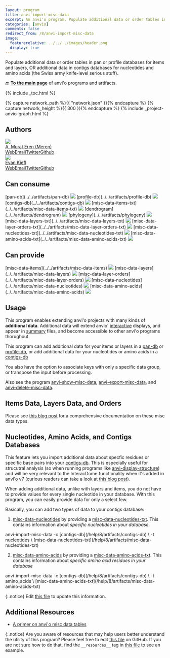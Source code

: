 ```yaml
---
layout: program
title: anvi-import-misc-data
excerpt: An anvi'o program. Populate additional data or order tables in pan or profile databases for items and layers, OR additional data in contigs databases for nucleotides and amino acids (the Swiss army knife-level serious stuff).
categories: [anvio]
comments: false
redirect_from: /8/anvi-import-misc-data
image:
  featurerelative: ../../../images/header.png
  display: true
---
```


Populate additional data or order tables in pan or profile databases for items and layers, OR additional data in contigs databases for nucleotides and amino acids (the Swiss army knife-level serious stuff).

🔙 **[To the main page](../../)** of anvi'o programs and artifacts.


{% include _toc.html %}
<div id="svg" class="subnetwork"></div>
{% capture network_path %}{{ "network.json" }}{% endcapture %}
{% capture network_height %}{{ 300 }}{% endcapture %}
{% include _project-anvio-graph.html %}


## Authors

<div class="anvio-person"><div class="anvio-person-info"><div class="anvio-person-photo"><img class="anvio-person-photo-img" src="../../images/authors/meren.jpg" /></div><div class="anvio-person-info-box"><a href="/people/meren" target="_blank"><span class="anvio-person-name">A. Murat Eren (Meren)</span></a><div class="anvio-person-social-box"><a href="http://merenlab.org" class="person-social" target="_blank"><i class="fa fa-fw fa-home"></i>Web</a><a href="mailto:a.murat.eren@gmail.com" class="person-social" target="_blank"><i class="fa fa-fw fa-envelope-square"></i>Email</a><a href="http://twitter.com/merenbey" class="person-social" target="_blank"><i class="fa fa-fw fa-twitter-square"></i>Twitter</a><a href="http://github.com/meren" class="person-social" target="_blank"><i class="fa fa-fw fa-github"></i>Github</a></div></div></div></div>

<div class="anvio-person"><div class="anvio-person-info"><div class="anvio-person-photo"><img class="anvio-person-photo-img" src="../../images/authors/ekiefl.jpg" /></div><div class="anvio-person-info-box"><a href="/people/ekiefl" target="_blank"><span class="anvio-person-name">Evan Kiefl</span></a><div class="anvio-person-social-box"><a href="http://ekiefl.github.io" class="person-social" target="_blank"><i class="fa fa-fw fa-home"></i>Web</a><a href="mailto:kiefl.evan@gmail.com" class="person-social" target="_blank"><i class="fa fa-fw fa-envelope-square"></i>Email</a><a href="http://twitter.com/evankiefl" class="person-social" target="_blank"><i class="fa fa-fw fa-twitter-square"></i>Twitter</a><a href="http://github.com/ekiefl" class="person-social" target="_blank"><i class="fa fa-fw fa-github"></i>Github</a></div></div></div></div>



## Can consume


<p style="text-align: left" markdown="1"><span class="artifact-r">[pan-db](../../artifacts/pan-db) <img src="../../images/icons/DB.png" class="artifact-icon-mini" /></span> <span class="artifact-r">[profile-db](../../artifacts/profile-db) <img src="../../images/icons/DB.png" class="artifact-icon-mini" /></span> <span class="artifact-r">[contigs-db](../../artifacts/contigs-db) <img src="../../images/icons/DB.png" class="artifact-icon-mini" /></span> <span class="artifact-r">[misc-data-items-txt](../../artifacts/misc-data-items-txt) <img src="../../images/icons/TXT.png" class="artifact-icon-mini" /></span> <span class="artifact-r">[dendrogram](../../artifacts/dendrogram) <img src="../../images/icons/NEWICK.png" class="artifact-icon-mini" /></span> <span class="artifact-r">[phylogeny](../../artifacts/phylogeny) <img src="../../images/icons/NEWICK.png" class="artifact-icon-mini" /></span> <span class="artifact-r">[misc-data-layers-txt](../../artifacts/misc-data-layers-txt) <img src="../../images/icons/TXT.png" class="artifact-icon-mini" /></span> <span class="artifact-r">[misc-data-layer-orders-txt](../../artifacts/misc-data-layer-orders-txt) <img src="../../images/icons/TXT.png" class="artifact-icon-mini" /></span> <span class="artifact-r">[misc-data-nucleotides-txt](../../artifacts/misc-data-nucleotides-txt) <img src="../../images/icons/TXT.png" class="artifact-icon-mini" /></span> <span class="artifact-r">[misc-data-amino-acids-txt](../../artifacts/misc-data-amino-acids-txt) <img src="../../images/icons/TXT.png" class="artifact-icon-mini" /></span></p>


## Can provide


<p style="text-align: left" markdown="1"><span class="artifact-p">[misc-data-items](../../artifacts/misc-data-items) <img src="../../images/icons/CONCEPT.png" class="artifact-icon-mini" /></span> <span class="artifact-p">[misc-data-layers](../../artifacts/misc-data-layers) <img src="../../images/icons/CONCEPT.png" class="artifact-icon-mini" /></span> <span class="artifact-p">[misc-data-layer-orders](../../artifacts/misc-data-layer-orders) <img src="../../images/icons/CONCEPT.png" class="artifact-icon-mini" /></span> <span class="artifact-p">[misc-data-nucleotides](../../artifacts/misc-data-nucleotides) <img src="../../images/icons/CONCEPT.png" class="artifact-icon-mini" /></span> <span class="artifact-p">[misc-data-amino-acids](../../artifacts/misc-data-amino-acids) <img src="../../images/icons/CONCEPT.png" class="artifact-icon-mini" /></span></p>


## Usage


This program enables extending anvi'o projects with many kinds of **additional data**. Additional data will extend anvio' <span class="artifact-n">[interactive](/help/8/artifacts/interactive)</span> displays, and appear in <span class="artifact-n">[summary](/help/8/artifacts/summary)</span> files, and become accessible to other anvi'o programs thorughout.

This program can add additional data for your items or layers in a <span class="artifact-n">[pan-db](/help/8/artifacts/pan-db)</span> or <span class="artifact-n">[profile-db](/help/8/artifacts/profile-db)</span>, or add additional data for your nucleotides or amino acids in a <span class="artifact-n">[contigs-db](/help/8/artifacts/contigs-db)</span>

You also have the option to associate keys with only a specific data group, or transpose the input before processing.

Also see the program <span class="artifact-p">[anvi-show-misc-data](/help/8/programs/anvi-show-misc-data)</span>, <span class="artifact-p">[anvi-export-misc-data](/help/8/programs/anvi-export-misc-data)</span>, and <span class="artifact-p">[anvi-delete-misc-data](/help/8/programs/anvi-delete-misc-data)</span>.

## Items Data, Layers Data, and Orders

Please see [this blog post](http://merenlab.org/2017/12/11/additional-data-tables) for a comprehensive documentation on these misc data types.

## Nucleotides, Amino Acids, and Contigs Databases

This feature lets you import additional data about specfic residues or specific base pairs into your <span class="artifact-n">[contigs-db](/help/8/artifacts/contigs-db)</span>. This is especially useful for strucutral analysis (so when running programs like <span class="artifact-p">[anvi-display-structure](/help/8/programs/anvi-display-structure)</span>) and will be very relevant to the InteracDome functionality when it's added in anvi'o v7 (curious readers can take a look at [this blog post](http://merenlab.org/2020/07/22/interacdome/)).

When adding additional data, unlike with layers and items, you do not have to provide values for every single nucleotide in your database. With this program, you can easily provide data for only a select few.

Basically, you can add two types of data to your contigs database:

1. <span class="artifact-n">[misc-data-nucleotides](/help/8/artifacts/misc-data-nucleotides)</span> by providing a <span class="artifact-n">[misc-data-nucleotides-txt](/help/8/artifacts/misc-data-nucleotides-txt)</span>. This contains information about *specific nucleotides in your database.*

<div class="codeblock" markdown="1">
anvi&#45;import&#45;misc&#45;data &#45;c <span class="artifact&#45;n">[contigs&#45;db](/help/8/artifacts/contigs&#45;db)</span> \
                      &#45;t nucleotides \
                      <span class="artifact&#45;n">[misc&#45;data&#45;nucleotides&#45;txt](/help/8/artifacts/misc&#45;data&#45;nucleotides&#45;txt)</span>
</div>

2. <span class="artifact-n">[misc-data-amino-acids](/help/8/artifacts/misc-data-amino-acids)</span> by providing a <span class="artifact-n">[misc-data-amino-acids-txt](/help/8/artifacts/misc-data-amino-acids-txt)</span>. This contains information about *specific amino acid residues in your database*

<div class="codeblock" markdown="1">
anvi&#45;import&#45;misc&#45;data &#45;c <span class="artifact&#45;n">[contigs&#45;db](/help/8/artifacts/contigs&#45;db)</span> \
                      &#45;t amino_acids \
                      <span class="artifact&#45;n">[misc&#45;data&#45;amino&#45;acids&#45;txt](/help/8/artifacts/misc&#45;data&#45;amino&#45;acids&#45;txt)</span>
</div>


{:.notice}
Edit [this file](https://github.com/merenlab/anvio/tree/master/anvio/docs/programs/anvi-import-misc-data.md) to update this information.


## Additional Resources


* [A primer on anvi&#x27;o misc data tables](http://merenlab.org/2017/12/11/additional-data-tables/)


{:.notice}
Are you aware of resources that may help users better understand the utility of this program? Please feel free to edit [this file](https://github.com/merenlab/anvio/tree/master/bin/anvi-import-misc-data) on GitHub. If you are not sure how to do that, find the `__resources__` tag in [this file](https://github.com/merenlab/anvio/blob/master/bin/anvi-interactive) to see an example.
